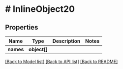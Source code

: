 # # InlineObject20

## Properties

Name | Type | Description | Notes
------------ | ------------- | ------------- | -------------
**names** | **object[]** |  | 

[[Back to Model list]](../../README.md#documentation-for-models) [[Back to API list]](../../README.md#documentation-for-api-endpoints) [[Back to README]](../../README.md)


